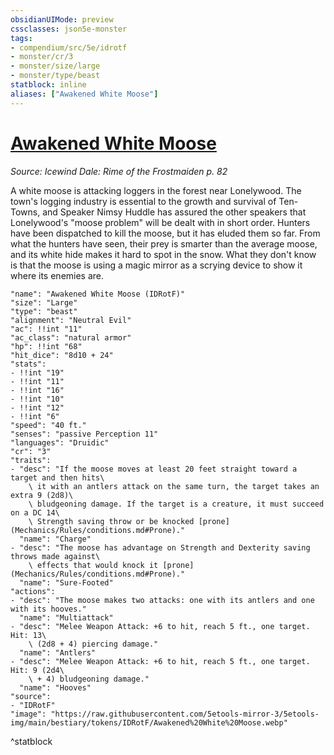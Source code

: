 ```yaml
---
obsidianUIMode: preview
cssclasses: json5e-monster
tags:
- compendium/src/5e/idrotf
- monster/cr/3
- monster/size/large
- monster/type/beast
statblock: inline
aliases: ["Awakened White Moose"]
---
```

# [Awakened White Moose](Mechanics\bestiary\beast/awakened-white-moose-idrotf.md)
*Source: Icewind Dale: Rime of the Frostmaiden p. 82*  

A white moose is attacking loggers in the forest near Lonelywood. The town's logging industry is essential to the growth and survival of Ten-Towns, and Speaker Nimsy Huddle has assured the other speakers that Lonelywood's "moose problem" will be dealt with in short order. Hunters have been dispatched to kill the moose, but it has eluded them so far. From what the hunters have seen, their prey is smarter than the average moose, and its white hide makes it hard to spot in the snow. What they don't know is that the moose is using a magic mirror as a scrying device to show it where its enemies are.

```statblock
"name": "Awakened White Moose (IDRotF)"
"size": "Large"
"type": "beast"
"alignment": "Neutral Evil"
"ac": !!int "11"
"ac_class": "natural armor"
"hp": !!int "68"
"hit_dice": "8d10 + 24"
"stats":
- !!int "19"
- !!int "11"
- !!int "16"
- !!int "10"
- !!int "12"
- !!int "6"
"speed": "40 ft."
"senses": "passive Perception 11"
"languages": "Druidic"
"cr": "3"
"traits":
- "desc": "If the moose moves at least 20 feet straight toward a target and then hits\
    \ it with an antlers attack on the same turn, the target takes an extra 9 (2d8)\
    \ bludgeoning damage. If the target is a creature, it must succeed on a DC 14\
    \ Strength saving throw or be knocked [prone](Mechanics/Rules/conditions.md#Prone)."
  "name": "Charge"
- "desc": "The moose has advantage on Strength and Dexterity saving throws made against\
    \ effects that would knock it [prone](Mechanics/Rules/conditions.md#Prone)."
  "name": "Sure-Footed"
"actions":
- "desc": "The moose makes two attacks: one with its antlers and one with its hooves."
  "name": "Multiattack"
- "desc": "Melee Weapon Attack: +6 to hit, reach 5 ft., one target. Hit: 13\
    \ (2d8 + 4) piercing damage."
  "name": "Antlers"
- "desc": "Melee Weapon Attack: +6 to hit, reach 5 ft., one target. Hit: 9 (2d4\
    \ + 4) bludgeoning damage."
  "name": "Hooves"
"source":
- "IDRotF"
"image": "https://raw.githubusercontent.com/5etools-mirror-3/5etools-img/main/bestiary/tokens/IDRotF/Awakened%20White%20Moose.webp"
```
^statblock